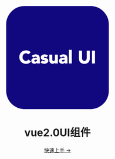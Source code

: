 <!-- ---
home: true
heroImage: ../src/assets/c_logo.png
actionText: 开始 →
actionLink: /guide/
--- -->
<div class="home">
<img src='../src/assets/c_logo.png' alt="logo" class="logo">
<h1>vue2.0UI组件</h1>
<p class="action">
<a href="/casual-ui-web/view/Input">快速上手 →</a>
</p>
</div>


<style>
.home {
   text-align: center;
}
.logo {
    border-radius:50px;
}
</style>
